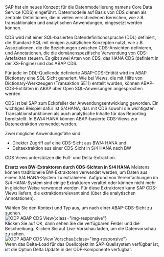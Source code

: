 SAP hat ein neues Konzept für die Datenmodellierung namens Core Data Service (CDS) eingeführt. Datenmodelle auf Basis von CDS dienen als zentrale Definitionen, die in vielen verschiedenen Bereichen, wie z.B. transaktionalen und analytischen Anwendungen, eingesetzt werden können.  

CDS wird mit einer SQL-basierten Datendefinitionssprache (DDL) definiert, die Standard-SQL mit einigen zusätzlichen Konzepten nutzt, wie z.B. Assoziationen, die die Beziehungen zwischen CDS-Ansichten definieren, und Annotationen, die die domänenspezifische Verwendung von CDS-Artefakten steuern. Es gibt zwei Arten von CDS, das HANA CDS (definiert in der XS-Engine) und das ABAP CDS. 

Für jede im DDL-Quellcode definierte ABAP-CDS-Entität wird im ABAP Dictionary eine SQL-Sicht generiert. Wie bei Views, die mit Hilfe von Dictionary-Werkzeugen (Transaktion SE11) erstellt wurden, können ABAP-CDS-Entitäten in ABAP über Open SQL-Anweisungen angesprochen werden. 

CDS ist bei SAP zum Eckpfeiler der Anwendungsentwicklung geworden. Ein wichtiges Beispiel dafür ist S/4HANA, das mit CDS sowohl die wichtigsten Transaktionsfunktionen als auch analytische Inhalte für das Reporting bereitstellt. In BW/4 HANA können ABAP-basierte CDS-Views zur Datenextraktion verwendet werden.  

Zwei mögliche Anwendungsfälle sind:
- Direkter Zugriff auf eine CDS-Sicht aus BW/4 HANA und 
- Deltaextraktion aus einer CDS-Sicht in S/4 HANA nach BW

CDS Views unterstützen die Full- und Delta-Extraktion. 

**Ersatz von BW-Extraktoren durch CDS-Sichten in S/4 HANA**
Meistens können traditionelle BW-Extraktoren verwendet werden, um Daten aus einem S/4 HANA-System zu extrahieren. Aufgrund von Vereinfachungen im S/4 HANA-System sind einige Extraktoren veraltet oder können nicht mehr in gleicher Weise verwendet werden. Für diese Extraktoren kann SAP CDS-Views liefern, die extraktionsrelevant sind (über die analytischen Annotationen).

Wählen Sie den Kontext und Typ aus, um nach einer ABAP-CDS-Sicht zu suchen. <br/>
![ODP ABAP CDS View](/img/content/odp/odp/odp-component-cds-costcenter-01.png){:class="img-responsive"}
<br/>
Klicken Sie auf OK, dann sehen Sie die verfügbaren Felder und die Beschreibung. Klicken Sie auf Live-Vorschau laden, um die Datenvorschau zu sehen.
<br/>
![ODP ABAP CDS View Vorschau](/img/content/odp/odp/odp-component-cds-costcenter-02-preview.png){:class="img-responsive"}
<br/>
Wenn das Delta-Load für das Quellobjekt im SAP-Quellsystem verfügbar ist, ist die Option Delta Update in der ODP-Komponente verfügbar. 